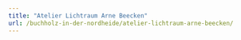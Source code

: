 ```yaml
---
title: "Atelier Lichtraum Arne Beecken"
url: /buchholz-in-der-nordheide/atelier-lichtraum-arne-beecken/
---
```

